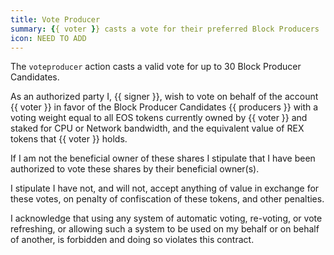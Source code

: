 ```yaml
---
title: Vote Producer
summary: {{ voter }} casts a vote for their preferred Block Producers
icon: NEED TO ADD
---
```


The `voteproducer` action casts a valid vote for up to 30 Block Producer Candidates. 

As an authorized party I, {{ signer }}, wish to vote on behalf of the account {{ voter }} in favor of the Block Producer Candidates {{ producers }} with a voting weight equal to all EOS tokens currently owned by {{ voter }} and staked for CPU or Network bandwidth, and the equivalent value of REX tokens that {{ voter }} holds. 

If I am not the beneficial owner of these shares I stipulate that I have been authorized to vote these shares by their beneficial owner(s). 

I stipulate I have not, and will not, accept anything of value in exchange for these votes, on penalty of confiscation of these tokens, and other penalties. 

I acknowledge that using any system of automatic voting, re-voting, or vote refreshing, or allowing such a system to be used on my behalf or on behalf of another, is forbidden and doing so violates this contract.
